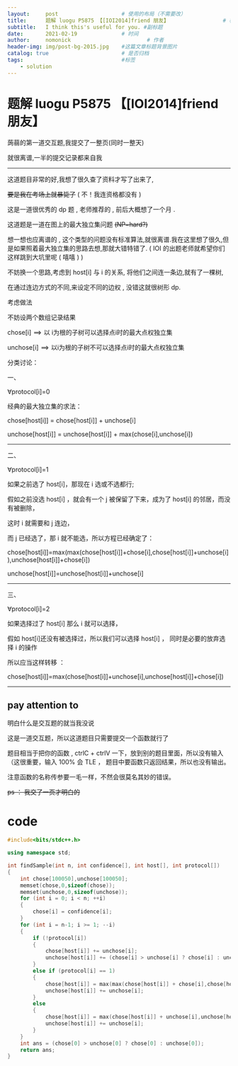 ```yaml
---
layout:     post   				    # 使用的布局（不需要改）
title:      题解 luogu P5875 【[IOI2014]friend 朋友】 				# 标题 
subtitle:   I think this's useful for you. #副标题
date:       2021-02-19 				# 时间
author:     nomonick 						# 作者
header-img: img/post-bg-2015.jpg 	#这篇文章标题背景图片
catalog: true 						# 是否归档
tags:								#标签
    - solution
---
```

# 题解 luogu P5875 【[IOI2014]friend 朋友】

蒟蒻的第一道交互题,我提交了一整页(同时一整天)

就很离谱,一半的提交记录都来自我

----

这道题目非常的好,我想了很久查了资料才写了出来了,

~~要是我在考场上就暴毙了~~ ( 不！我连资格都没有 )

这是一道很优秀的 dp 题 , 老师推荐的 , 前后大概想了一个月 .

这道题是一道在图上的最大独立集问题 ~~(NP−hard?)~~

想一想也应离谱的 , 这个类型的问题没有标准算法,就很离谱.我在这里想了很久,但是如果照着最大独立集的思路去想,那就大错特错了. ( IOI 的出题老师就希望你们这样跳到大坑里呢 ( 嘻嘻 ) )

不妨换一个思路,考虑到 host[i] 与 i 的关系, 将他们之间连一条边,就有了一棵树,

在通过连边方式的不同,来设定不同的边权 , 没错这就很树形 dp.

考虑做法

不妨设两个数组记录结果

chose[i]  ⟹  以 i为根的子树可以选择点i时的最大点权独立集

unchose[i]  ⟹  以i为根的子树不可以选择点i时的最大点权独立集

分类讨论：

一、

∀protocol[i]=0

经典的最大独立集的求法：

chose[host[i]] = chose[host[i]] + unchose[i]

unchose[host[i]] = unchose[host[i]] + max(chose[i],unchose[i])

---

二、

∀protocol[i]=1

如果之前选了 host[i]，那现在 i 选或不选都行;

假如之前没选 host[i] ，就会有一个 j 被保留了下来，成为了 host[i] 的邻居，而没有被删除，

这时 i 就需要和 j 连边，

而 j 已经选了，那 i 就不能选，所以方程已经确定了：

chose[host[i]]=max⁡(max⁡(chose[host[i]]+chose[i],chose[host[i]]+unchose[i]),unchose[host[i]]+chose[i]) 

unchose[host[i]]=unchose[host[i]]+unchose[i]

---

三、

∀protocol[i]=2

如果选择过了 host[i] 那么 i 就可以选择，

假如 host[i]还没有被选择过，所以我们可以选择 host[i] ， 同时是必要的放弃选择 i 的操作

所以应当这样转移 ：

chose[host[i]]=max⁡(chose[host[i]]+unchose[i],unchose[host[i]]+chose[i])

---

## pay attention to

明白什么是交互题的就当我没说

这是一道交互题，所以这道题目只需要提交一个函数就行了

题目相当于把你的函数 , ctrlC + ctrlV 一下，放到别的题目里面，所以没有输入（这很重要，输入 100% 会 TLE ， 题目中要函数只返回结果，所以也没有输出。

注意函数的名称传参要一毛一样，不然会很莫名其妙的错误。

~~ps ： 我交了一页才明白的~~


# code 

```cpp
#include<bits/stdc++.h>

using namespace std;

int findSample(int n, int confidence[], int host[], int protocol[])
{
    int chose[100050],unchose[100050];
    memset(chose,0,sizeof(chose));
    memset(unchose,0,sizeof(unchose));
    for (int i = 0; i < n; ++i)
    {
        chose[i] = confidence[i];
    }
    for (int i = n-1; i >= 1; --i)
    {
        if (!protocol[i])
        {
            chose[host[i]] += unchose[i];
            unchose[host[i]] += (chose[i] > unchose[i] ? chose[i] : unchose[i]);
        }
        else if (protocol[i] == 1)
        {
            chose[host[i]] = max(max(chose[host[i]] + chose[i],chose[host[i]] + unchose[i]),unchose[host[i]] + chose[i]);
            unchose[host[i]] += unchose[i];
        }
        else 
        {
            chose[host[i]] = max(chose[host[i]] + unchose[i],unchose[host[i]] + chose[i]);
            unchose[host[i]] += unchose[i];
        }
    }
    int ans = (chose[0] > unchose[0] ? chose[0] : unchose[0]);
    return ans;
}
```

